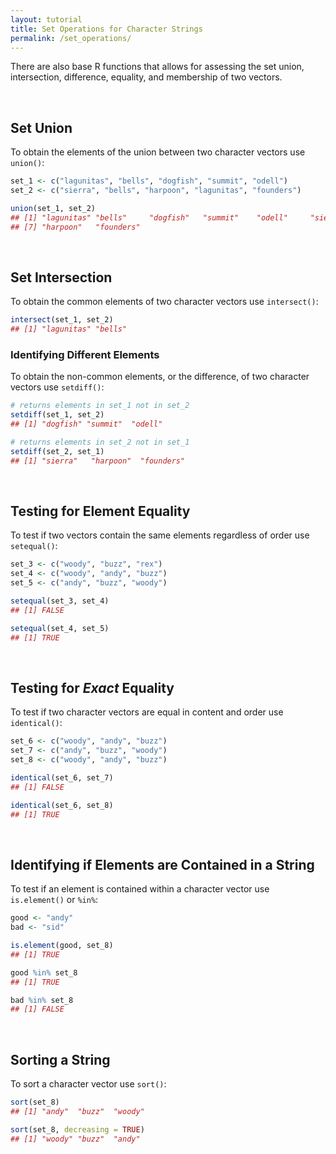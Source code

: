 ```yaml
---
layout: tutorial
title: Set Operations for Character Strings
permalink: /set_operations/
---
```


There are also base R functions that allows for assessing the set union, intersection, difference, equality, and membership of two vectors.  

<br>

## Set Union
To obtain the elements of the union between two character vectors use `union()`:


```r
set_1 <- c("lagunitas", "bells", "dogfish", "summit", "odell")
set_2 <- c("sierra", "bells", "harpoon", "lagunitas", "founders")

union(set_1, set_2)
## [1] "lagunitas" "bells"     "dogfish"   "summit"    "odell"     "sierra"   
## [7] "harpoon"   "founders"
```

<br>

## Set Intersection
To obtain the common elements of two character vectors use `intersect()`:


```r
intersect(set_1, set_2)
## [1] "lagunitas" "bells"
```

### Identifying Different Elements
To obtain the non-common elements, or the difference, of two character vectors use `setdiff()`:


```r
# returns elements in set_1 not in set_2
setdiff(set_1, set_2)
## [1] "dogfish" "summit"  "odell"

# returns elements in set_2 not in set_1
setdiff(set_2, set_1)
## [1] "sierra"   "harpoon"  "founders"
```

<br>

## Testing for Element Equality
To test if two vectors contain the same elements regardless of order use `setequal()`:


```r
set_3 <- c("woody", "buzz", "rex")
set_4 <- c("woody", "andy", "buzz")
set_5 <- c("andy", "buzz", "woody")

setequal(set_3, set_4)
## [1] FALSE

setequal(set_4, set_5)
## [1] TRUE
```

<br>

## Testing for *Exact* Equality
To test if two character vectors are equal in content and order use `identical()`:


```r
set_6 <- c("woody", "andy", "buzz")
set_7 <- c("andy", "buzz", "woody")
set_8 <- c("woody", "andy", "buzz")

identical(set_6, set_7)
## [1] FALSE

identical(set_6, set_8)
## [1] TRUE
```

<br>

## Identifying if Elements are Contained in a String
To test if an element is contained within a character vector use `is.element()` or `%in%`:


```r
good <- "andy"
bad <- "sid"

is.element(good, set_8)
## [1] TRUE

good %in% set_8
## [1] TRUE

bad %in% set_8
## [1] FALSE
```

<br>

## Sorting a String
To sort a character vector use `sort()`:

```r
sort(set_8)
## [1] "andy"  "buzz"  "woody"

sort(set_8, decreasing = TRUE)
## [1] "woody" "buzz"  "andy"
```
